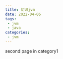 ```yaml
---
title: 初识jvm
date: 2022-04-06
tags:
 - jvm
 - java
categories:
 - jvm
---
```


second page in category1